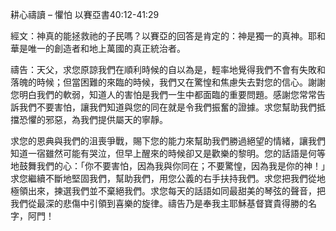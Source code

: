 耕心禱讀 – 懼怕 以賽亞書40:12-41:29

經文：神真的能拯救祂的子民嗎？以賽亞的回答是肯定的：神是獨一的真神。耶和華是唯一的創造者和地上萬國的真正統治者。

禱告：天父，求您原諒我們在順利時候的自以為是，輕率地覺得我們不會有失敗和落魄的時候；但當困難的來臨的時候，我們又在驚惶和焦慮失去對您的信心。謝謝您明白我們的軟弱，知道人的害怕是我們一生中都面臨的重要問題。感謝您常常告訴我們不要害怕，讓我們知道與您的同在就是令我們振奮的證據。求您幫助我們抵擋恐懼的邪惡，為我們提供屬天的寧靜。

求您的恩典與我們的沮喪爭戰，賜下您的能力來幫助我們勝過絕望的情緒，讓我們知道一宿雖然可能有哭泣，但早上醒來的時候卻又是歡樂的黎明。您的話語是何等地鼓舞我們的心：「你不要害怕，因為我與你同在；不要驚惶，因為我是你的神！」求您繼續不斷地堅固我們，幫助我們，用您公義的右手扶持我們。求您把我們從地極領出來，揀選我們並不棄絕我們。求您每天的話語如同最甜美的琴弦的聲音，把我們從最深的悲傷中引領到喜樂的旋律。禱告乃是奉我主耶穌基督寶貴得勝的名字，阿門！

